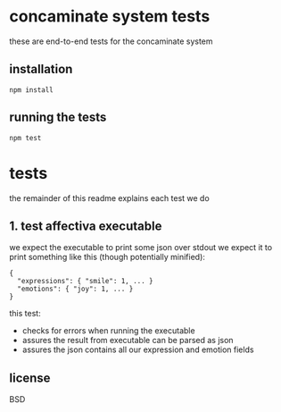 # concaminate system tests

these are end-to-end tests for the concaminate system

## installation

    npm install

## running the tests

    npm test

# tests

the remainder of this readme explains each test we do

## 1. test affectiva executable

we expect the executable to print some json over stdout
we expect it to print something like this (though potentially minified):

    {
      "expressions": { "smile": 1, ... }
      "emotions": { "joy": 1, ... }
    }

this test:

- checks for errors when running the executable
- assures the result from executable can be parsed as json
- assures the json contains all our expression and emotion fields

## license

BSD
